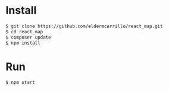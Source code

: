 # Install

 ```sh
$ git clone https://github.com/eldermcarrillo/react_map.git
$ cd react_map
$ composer update
$ npm install
```
# Run
 ```sh
$ npm start
```
